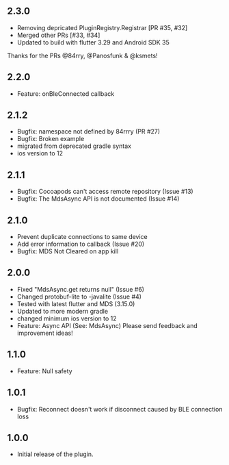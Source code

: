 ## 2.3.0

* Removing depricated PluginRegistry.Registrar [PR #35, #32]
* Merged other PRs [#33, #34]
* Updated to build with flutter 3.29 and Android SDK 35

Thanks for the PRs @84rry, @Panosfunk & @ksmets!

## 2.2.0

* Feature: onBleConnected callback

## 2.1.2
 
* Bugfix: namespace not defined by 84rrry (PR #27)
* Bugfix: Broken example
* migrated from deprecated gradle syntax
* ios version to 12

## 2.1.1
 
* Bugfix: Cocoapods can't access remote repository (Issue #13)
* Bugfix: The MdsAsync API is not documented (Issue #14)

## 2.1.0

* Prevent duplicate connections to same device
* Add error information to callback (Issue #20)
* Bugfix: MDS Not Cleared on app kill

## 2.0.0

* Fixed "MdsAsync.get returns null" (Issue #6)
* Changed protobuf-lite to -javalite (Issue #4)
* Tested with latest flutter and MDS (3.15.0)
* Updated to more modern gradle
* changed minimum ios version to 12
* Feature: Async API (See: MdsAsync)  Please send feedback and improvement ideas!

## 1.1.0

* Feature: Null safety

## 1.0.1

* Bugfix: Reconnect doesn't work if disconnect caused by BLE connection loss

## 1.0.0

* Initial release of the plugin.
